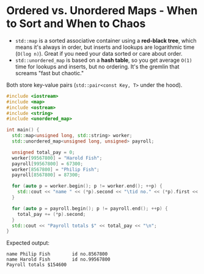 # Ordered vs. Unordered Maps - When to Sort and When to Chaos

- `std::map` is a sorted associative container using a **red-black tree**, which means it's always in order, but inserts and lookups are logarithmic time (`O(log n)`). Great if you need your data sorted or care about order.
- `std::unordered_map` is based on a **hash table**, so you get average `O(1)` time for lookups and inserts, but no ordering. It's the gremlin that screams "fast but chaotic."

Both store key-value pairs (`std::pair<const Key, T>` under the hood).

```cpp
#include <iostream>
#include <map>
#include <ostream>
#include <string>
#include <unordered_map>

int main() {
  std::map<unsigned long, std::string> worker;
  std::unordered_map<unsigned long, unsigned> payroll;

  unsigned total_pay = 0;
  worker[99567800] = "Harold Fish";
  payroll[99567800] = 67300;
  worker[8567800] = "Philip Fish";
  payroll[8567800] = 87300;

  for (auto p = worker.begin(); p != worker.end(); ++p) {
    std::cout << "name " << (*p).second << "\tid no." << (*p).first << "\n";
  }

  for (auto p = payroll.begin(); p != payroll.end(); ++p) {
    total_pay += (*p).second;
  }
  std::cout << "Payroll totals $" << total_pay << "\n";
}
```

Expected output:

```plaintext
name Philip Fish        id no.8567800
name Harold Fish        id no.99567800
Payroll totals $154600
```
